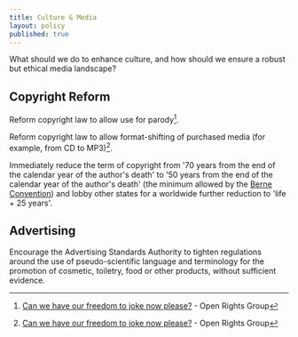 ```yaml
---
title: Culture & Media
layout: policy
published: true
---
```

What should we do to enhance culture, and how should we ensure a robust but ethical media landscape?

## Copyright Reform

Reform copyright law to allow use for parody[^1].

Reform copyright law to allow format-shifting of purchased media (for example, from CD to MP3)[^1].

Immediately reduce the term of copyright from '70 years from the end of the calendar year of the author's death' to '50 years from the end of the calendar year of the author's death' (the minimum allowed by the [Berne Convention](http://en.wikipedia.org/wiki/Berne_Convention_for_the_Protection_of_Literary_and_Artistic_Works)) and lobby other states for a worldwide further reduction to 'life + 25 years'.

## Advertising

Encourage the Advertising Standards Authority to tighten regulations around the use of pseudo-scientific language and terminology for the promotion of cosmetic, toiletry, food or other products, without sufficient evidence.

[^1]: [Can we have our freedom to joke now please?](https://www.openrightsgroup.org/campaigns/modernise-copyright) - Open Rights Group
